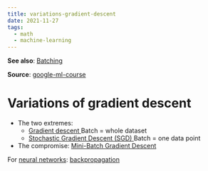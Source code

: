 ```yaml
---
title: variations-gradient-descent
date: 2021-11-27
tags:
  - math
  - machine-learning
---
```

**See also**: [Batching](ma/batching-in-ml.md)

**Source**: [google-ml-course](bibliography/google-ml-course.md)

# Variations of gradient descent

* The two extremes:
	* [Gradient descent ](ma/gradient-descent.md) 
		Batch = whole dataset
	* [Stochastic Gradient Descent (SGD) ](ma/stochastic-gradient-descent.md) 
		Batch = one data point
* The compromise: [Mini-Batch Gradient Descent](ma/mini-batch-gradient-descent.md)

For [neural networks](ma/neural-networks.md): [backpropagation](ma/backpropagation.md)